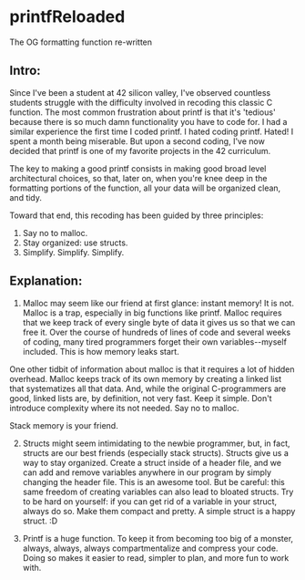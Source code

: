 # printfReloaded
The OG formatting function re-written

## Intro:

Since I've been a student at 42 silicon valley, I've observed countless students struggle with the difficulty involved in recoding this classic C function.  The most common frustration about printf is that it's 'tedious' because there is so much damn functionality you have to code for.  I had a similar experience the first time I coded printf.  I hated coding printf.  Hated!  I spent a month being miserable.  But upon a second coding, I've now decided that printf is one of my favorite projects in the 42 curriculum.

The key to making a good printf consists in making good broad level architectural choices, so that, later on, when you're knee deep in the formatting portions of the function, all your data will be organized clean, and tidy.

Toward that end, this recoding has been guided by three principles:

1. Say no to malloc.
2. Stay organized: use structs.
3. Simplify.  Simplify.  Simplify.

## Explanation:

1. Malloc may seem like our friend at first glance: instant memory!  It is not. Malloc is a trap, especially in big functions like printf.  Malloc requires that we keep track of every single byte of data it gives us so that we can free it.  Over the course of hundreds of lines of code and several weeks of coding, many tired programmers forget their own variables--myself included.  This is how memory leaks start.

One other tidbit of information about malloc is that it requires a lot of hidden overhead.  Malloc keeps track of its own memory by creating a linked list that systematizes all that data.  And, while the original C-programmers are good, linked lists are, by definition, not very fast.  Keep it simple.  Don't introduce complexity where its not needed.  Say no to malloc.

Stack memory is your friend.

2. Structs might seem intimidating to the newbie programmer, but, in fact, structs are our best friends (especially stack structs).  Structs give us a way to stay organized.  Create a struct inside of a header file, and we can add and remove variables anywhere in our program by simply changing the header file.  This is an awesome tool.  But be careful: this same freedom of creating variables can also lead to bloated structs.  Try to be hard on yourself: if you can get rid of a variable in your struct, always do so.  Make them compact and pretty.  A simple struct is a happy struct.  :D

3. Printf is a huge function.  To keep it from becoming too big of a monster, always, always, always compartmentalize and compress your code.  Doing so makes it easier to read, simpler to plan, and more fun to work with.
